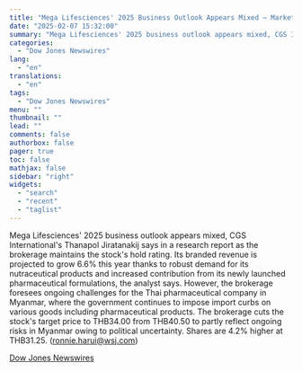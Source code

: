 ```yaml
---
title: "Mega Lifesciences' 2025 Business Outlook Appears Mixed — Market Talk"
date: "2025-02-07 15:32:00"
summary: "Mega Lifesciences' 2025 business outlook appears mixed, CGS International's Thanapol Jiratanakij says in a research report as the brokerage maintains the stock's hold rating. Its branded revenue is projected to grow 6.6% this year thanks to robust demand for its nutraceutical products and increased contribution from its newly launched pharmaceutical..."
categories:
  - "Dow Jones Newswires"
lang:
  - "en"
translations:
  - "en"
tags:
  - "Dow Jones Newswires"
menu: ""
thumbnail: ""
lead: ""
comments: false
authorbox: false
pager: true
toc: false
mathjax: false
sidebar: "right"
widgets:
  - "search"
  - "recent"
  - "taglist"
---
```


Mega Lifesciences' 2025 business outlook appears mixed, CGS International's Thanapol Jiratanakij says in a research report as the brokerage maintains the stock's hold rating. Its branded revenue is projected to grow 6.6% this year thanks to robust demand for its nutraceutical products and increased contribution from its newly launched pharmaceutical formulations, the analyst says. However, the brokerage foresees ongoing challenges for the Thai pharmaceutical company in Myanmar, where the government continues to impose import curbs on various goods including pharmaceutical products. The brokerage cuts the stock's target price to THB34.00 from THB40.50 to partly reflect ongoing risks in Myanmar owing to political uncertainty. Shares are 4.2% higher at THB31.25. (ronnie.harui@wsj.com)

[Dow Jones Newswires](https://www.tradingview.com/news/DJN_DN20250207002977:0/)
